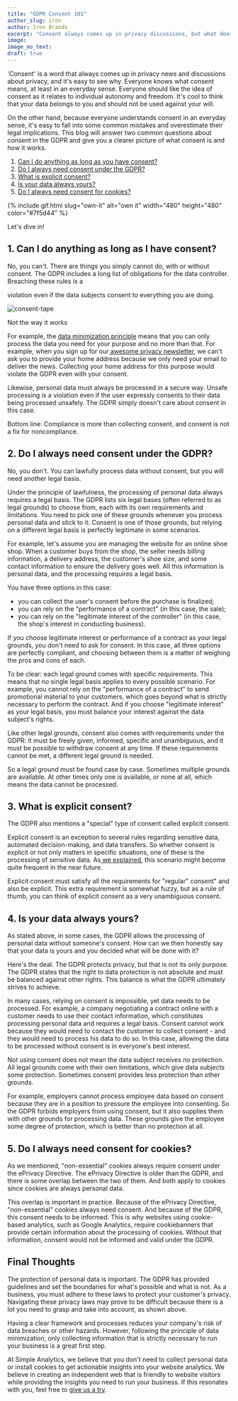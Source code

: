 ```yaml
---
title: "GDPR Consent 101"
author_slug: iron
author: Iron Brands
excerpt: "Consent always comes up in privacy discussions, but what does it really mean and how should you use it"
image: 
image_no_text: 
draft: true
---
```


'Consent' is a word that always comes up in privacy news and discussions about privacy, and it's easy to see why. Everyone knows what consent means, at least in an everyday sense. Everyone should like the idea of consent as it relates to individual autonomy and freedom. It's cool to think that your data belongs to you and should not be used against your will.

On the other hand, because everyone understands consent in an everyday sense, it's easy to fall into some common mistakes and overestimate their legal implications. This blog will answer two common questions about consent in the GDPR and give you a clearer picture of what consent is and how it works.

1.  [Can I do anything as long as you have consent?](#1-can-i-do-anything-as-long-as-i-have-consent)
2.  [Do I always need consent under the GDPR?](#2-do-i-always-need-consent-under-the-gdpr)
3.  [What is explicit consent?](#3-what-is-explicit-consent)
4.  [Is your data always yours?](#4-is-your-data-always-yours)
5.  [Do I always need consent for cookies?](#5-do-i-always-need-consent-for-cookies)

{% include gif.html slug="own-it" alt="own it" width="480" height="480" color="#7f5d44" %}

Let's dive in!

## 1.  Can I do anything as long as I have consent?

No, you can't. There are things you simply cannot do, with or without consent.  The GDPR includes a long list of obligations for the data controller. Breaching these rules is a 

violation even if the data subjects consent to everything you are doing.

<img src="https://assets.simpleanalytics.com/blog/2022-GDPR-consent-101/consent-tape.jpg" alt="consent-tape" class="border-radius" />
<p class="caption" markdown="1">
  Not the way it works
</p>

For example, the [data minimization principle](https://www.simpleanalytics.com/blog/less-is-more-data-minimization-can-help-your-business) means that you can only process the data you need for your purpose and no more than that. For example, when you sign up for our[ awesome privacy newsletter](https://theprivacynewsletter.com/), we can't ask you to provide your home address because we only need your email to deliver the news. Collecting your home address for this purpose would violate the GDPR even with your consent.

Likewise, personal data must always be processed in a secure way. Unsafe processing is a violation even if the user expressly consents to their data being processed unsafely. The GDPR simply doesn't care about consent in this case.

Bottom line: Compliance is more than collecting consent, and consent is not a fix for noncompliance.

## 2. Do I always need consent under the GDPR? 

No, you don't. You can lawfully process data without consent, but you will need another legal basis.

Under the principle of lawfulness, the processing of personal data always requires a legal basis. The GDPR lists six legal bases (often referred to as legal grounds) to choose from, each with its own requirements and limitations. You need to pick one of these grounds whenever you process personal data and stick to it. Consent is one of those grounds, but relying on a different legal basis is perfectly legitimate in some scenarios.

For example, let's assume you are managing the website for an online shoe shop. When a customer buys from the shop, the seller needs billing information, a delivery address, the customer's shoe size, and some contact information to ensure the delivery goes well. All this information is personal data, and the processing requires a legal basis.

You have three options in this case:

-   you can collect the user's consent before the purchase is finalized;
-   you can rely on the "performance of a contract" (in this case, the sale);
-   you can rely on the "legitimate interest of the controller" (in this case, the shop's interest in conducting business).

If you choose legitimate interest or performance of a contract as your legal grounds, you don't need to ask for consent. In this case, all three options are perfectly compliant, and choosing between them is a matter of weighing the pros and cons of each.

To be clear: each legal ground comes with specific requirements. This means that no single legal basis applies to every possible scenario. For example, you cannot rely on the "performance of a contract" to send promotional material to your customers, which goes beyond what is strictly necessary to perform the contract. And if you choose "legitimate interest" as your legal basis, you must balance your interest against the data subject's rights.

Like other legal grounds, consent also comes with requirements under the GDPR: it must be freely given, informed, specific and unambiguous, and it must be possible to withdraw consent at any time. If these requirements cannot be met, a different legal ground is needed.

So a legal ground must be found case by case. Sometimes multiple grounds are available. At other times only one is available, or none at all, which means the data cannot be processed. 

## 3. What is explicit consent?

The GDPR also mentions a "special" type of consent called explicit consent.

Explicit consent is an exception to several rules regarding sensitive data, automated decision-making, and data transfers. So whether consent is explicit or not only matters in specific situations, one of these is the processing of sensitive data. As[ we explained](https://www.simpleanalytics.com/blog/new-ruling-your-cookie-data-might-be-sensitive-data-here-is-why-that-matters), this scenario might become quite frequent in the near future.

Explicit consent must satisfy all the requirements for "regular" consent" and also be explicit. This extra requirement is somewhat fuzzy, but as a rule of thumb, you can think of explicit consent as a very unambiguous consent.

## 4. Is your data always yours?

As stated above, in some cases, the GDPR allows the processing of personal data without someone's consent. How can we then honestly say that your data is yours and you decided what will be done with it?

Here's the deal. The GDPR protects privacy, but that is not its only purpose. The GDPR states that the right to data protection is not absolute and must be balanced against other rights. This balance is what the GDPR ultimately strives to achieve.

In many cases, relying on consent is impossible, yet data needs to be processed. For example, a company negotiating a contract online with a customer needs to use their contact information, which constitutes processing personal data and requires a legal basis. Consent cannot work because they would need to contact the customer to collect consent - and they would need to process his data to do so. In this case, allowing the data to be processed without consent is in everyone's best interest.

Not using consent does not mean the data subject receives no protection. All legal grounds come with their own limitations, which give data subjects some protection. Sometimes consent provides less protection than other grounds.

For example, employers cannot process employee data based on consent because they are in a position to pressure the employee into consenting. So the GDPR forbids employers from using consent, but it also supplies them with other grounds for processing data. These grounds give the employee some degree of protection, which is better than no protection at all.

## 5. Do I always need consent for cookies?

As we mentioned, "non-essential" cookies always require consent under the ePrivacy Directive. The ePrivacy Directive is older than the GDPR, and there is some overlap between the two of them. And both apply to cookies since cookies are always personal data.

This overlap is important in practice. Because of the ePrivacy Directive, "non-essential" cookies always need consent. And because of the GDPR, this consent needs to be informed. This is why websites using cookie-based analytics, such as Google Analytics, require cookiebanners that provide certain information about the processing of cookies. Without that information, consent would not be informed and valid under the GDPR.

## Final Thoughts

The protection of personal data is important. The GDPR has provided guidelines and set the boundaries for what's possible and what is not. As a business, you must adhere to these laws to protect your customer's privacy. Navigating these privacy laws may prove to be difficult because there is a lot you need to grasp and take into account, as shown above.

Having a clear framework and processes reduces your company's risk of data breaches or other hazards. However, following the principle of data minimization, only collecting information that is strictly necessary to run your business is a great first step.

At Simple Analytics, we believe that you don't need to collect personal data or install cookies to get actionable insights into your website analytics. We believe in creating an independent web that is friendly to website visitors while providing the insights you need to run your business. If this resonates with you, feel free to [give us a try](https://simpleanalytics.com/welcome).
